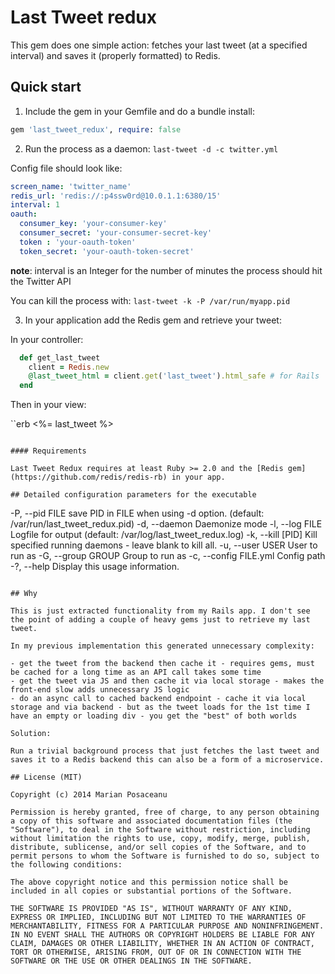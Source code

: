 # Last Tweet redux

This gem does one simple action: fetches your last tweet (at a specified interval) and saves it (properly formatted) to Redis.

## Quick start

1. Include the gem in your Gemfile and do a bundle install:

```ruby
gem 'last_tweet_redux', require: false
```

2. Run the process as a daemon: `last-tweet -d -c twitter.yml`

Config file should look like:

```yml
screen_name: 'twitter_name'
redis_url: 'redis://:p4ssw0rd@10.0.1.1:6380/15'
interval: 1
oauth:
  consumer_key: 'your-consumer-key'
  consumer_secret: 'your-consumer-secret-key'
  token : 'your-oauth-token'
  token_secret: 'your-oauth-token-secret'
```

__note__: interval is an Integer for the number of minutes the process should hit the Twitter API

You can kill the process with: `last-tweet -k -P /var/run/myapp.pid`

3. In your application add the Redis gem and retrieve your tweet:

In your controller:

```ruby
  def get_last_tweet
    client = Redis.new
    @last_tweet_html = client.get('last_tweet').html_safe # for Rails
  end
```

Then in your view:

``erb
  <%= last_tweet %>
```

#### Requirements

Last Tweet Redux requires at least Ruby >= 2.0 and the [Redis gem](https://github.com/redis/redis-rb) in your app.

## Detailed configuration parameters for the executable

```
  -P, --pid FILE            save PID in FILE when using -d option.
                            (default: /var/run/last_tweet_redux.pid)
  -d, --daemon              Daemonize mode
  -l, --log FILE            Logfile for output
                            (default: /var/log/last_tweet_redux.log)
  -k, --kill [PID]         Kill specified running daemons - leave blank to kill all.
  -u, --user USER           User to run as
  -G, --group GROUP         Group to run as
  -c, --config FILE.yml     Config path
  -?, --help                Display this usage information.
```

## Why

This is just extracted functionality from my Rails app. I don't see the point of adding a couple of heavy gems just to retrieve my last tweet.

In my previous implementation this generated unnecessary complexity:

- get the tweet from the backend then cache it - requires gems, must be cached for a long time as an API call takes some time
- get the tweet via JS and then cache it via local storage - makes the front-end slow adds unnecessary JS logic
- do an async call to cached backend endpoint - cache it via local storage and via backend - but as the tweet loads for the 1st time I have an empty or loading div - you get the "best" of both worlds

Solution:

Run a trivial background process that just fetches the last tweet and saves it to a Redis backend this can also be a form of a microservice.

## License (MIT)

Copyright (c) 2014 Marian Posaceanu

Permission is hereby granted, free of charge, to any person obtaining a copy of this software and associated documentation files (the "Software"), to deal in the Software without restriction, including without limitation the rights to use, copy, modify, merge, publish, distribute, sublicense, and/or sell copies of the Software, and to permit persons to whom the Software is furnished to do so, subject to the following conditions:

The above copyright notice and this permission notice shall be included in all copies or substantial portions of the Software.

THE SOFTWARE IS PROVIDED "AS IS", WITHOUT WARRANTY OF ANY KIND, EXPRESS OR IMPLIED, INCLUDING BUT NOT LIMITED TO THE WARRANTIES OF MERCHANTABILITY, FITNESS FOR A PARTICULAR PURPOSE AND NONINFRINGEMENT. IN NO EVENT SHALL THE AUTHORS OR COPYRIGHT HOLDERS BE LIABLE FOR ANY CLAIM, DAMAGES OR OTHER LIABILITY, WHETHER IN AN ACTION OF CONTRACT, TORT OR OTHERWISE, ARISING FROM, OUT OF OR IN CONNECTION WITH THE SOFTWARE OR THE USE OR OTHER DEALINGS IN THE SOFTWARE.
